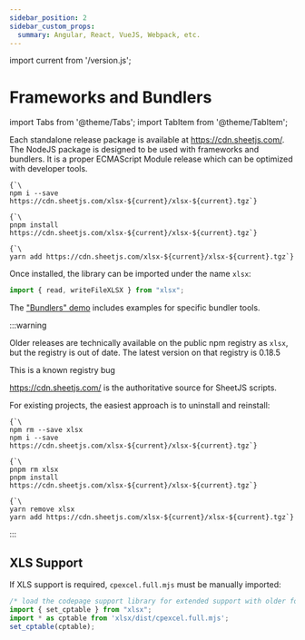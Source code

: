 ```yaml
---
sidebar_position: 2
sidebar_custom_props:
  summary: Angular, React, VueJS, Webpack, etc.
---
```


import current from '/version.js';

# Frameworks and Bundlers

import Tabs from '@theme/Tabs';
import TabItem from '@theme/TabItem';

Each standalone release package is available at <https://cdn.sheetjs.com/>.  The
NodeJS package is designed to be used with frameworks and bundlers.  It is a
proper ECMAScript Module release which can be optimized with developer tools.

<Tabs>
  <TabItem value="npm" label="npm">
<pre><code parentName="pre" {...{"className": "language-bash"}}>{`\
npm i --save https://cdn.sheetjs.com/xlsx-${current}/xlsx-${current}.tgz`}
</code></pre>
  </TabItem>
  <TabItem value="pnpm" label="pnpm">
<pre><code parentName="pre" {...{"className": "language-bash"}}>{`\
pnpm install https://cdn.sheetjs.com/xlsx-${current}/xlsx-${current}.tgz`}
</code></pre>
  </TabItem>
  <TabItem value="yarn" label="Yarn" default>
<pre><code parentName="pre" {...{"className": "language-bash"}}>{`\
yarn add https://cdn.sheetjs.com/xlsx-${current}/xlsx-${current}.tgz`}
</code></pre>
  </TabItem>
</Tabs>

Once installed, the library can be imported under the name `xlsx`:

```js
import { read, writeFileXLSX } from "xlsx";
```

The ["Bundlers" demo](../../demos/bundler) includes examples for specific
bundler tools.

:::warning

Older releases are technically available on the public npm registry as `xlsx`,
but the registry is out of date.  The latest version on that registry is 0.18.5

This is a known registry bug

<https://cdn.sheetjs.com/> is the authoritative source for SheetJS scripts.

For existing projects, the easiest approach is to uninstall and reinstall:

<Tabs>
  <TabItem value="npm" label="npm">
<pre><code parentName="pre" {...{"className": "language-bash"}}>{`\
npm rm --save xlsx
npm i --save https://cdn.sheetjs.com/xlsx-${current}/xlsx-${current}.tgz`}
</code></pre>
  </TabItem>
  <TabItem value="pnpm" label="pnpm">
<pre><code parentName="pre" {...{"className": "language-bash"}}>{`\
pnpm rm xlsx
pnpm install https://cdn.sheetjs.com/xlsx-${current}/xlsx-${current}.tgz`}
</code></pre>
  </TabItem>
  <TabItem value="yarn" label="Yarn" default>
<pre><code parentName="pre" {...{"className": "language-bash"}}>{`\
yarn remove xlsx
yarn add https://cdn.sheetjs.com/xlsx-${current}/xlsx-${current}.tgz`}
</code></pre>
  </TabItem>
</Tabs>

:::

## XLS Support

If XLS support is required, `cpexcel.full.mjs` must be manually imported:

```js
/* load the codepage support library for extended support with older formats  */
import { set_cptable } from "xlsx";
import * as cptable from 'xlsx/dist/cpexcel.full.mjs';
set_cptable(cptable);
```
